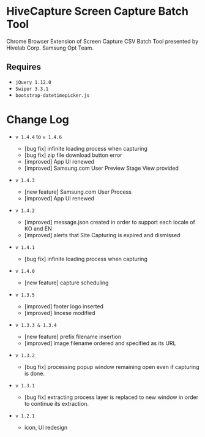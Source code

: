 HiveCapture Screen Capture Batch Tool
=========
Chrome Browser Extension of Screen Capture CSV Batch Tool presented by Hivelab Corp. Samsung Opt Team.


Requires
------------------
 * `jQuery 1.12.0`
 * `Swiper 3.3.1`
 * `bootstrap-datetimepicker.js`


Change Log
=====
 * `v 1.4.4` to `v 1.4.6`
	 * [bug fix] infinite loading process when capturing 
	 * [bug fix] zip file download button error
	 * [improved] App UI renewed
	 * [improved] Samsung.com User Preview Stage View provided



 * `v 1.4.3`
	 * [new feature] Samsung.com User Process
	 * [improved] App UI renewed


 * `v 1.4.2`
	 * [improved] message.json created in order to support each locale of KO and EN
	 * [improved] alerts that Site Capturing is expired and dismissed


 * `v 1.4.1`
	 * [bug fix] infinite loading process when capturing 


 * `v 1.4.0`
	 * [new feature] capture scheduling 
	 

 * `v 1.3.5`
	 * [improved] footer logo inserted
	 * [improved] lincese modified
	 

 * `v 1.3.3 & 1.3.4`
	 * [new feature] prefix filename insertion
	 * [improved] image filename ordered and specified as its URL
	 
 * `v 1.3.2`
	 * [bug fix] processing popup window remaining open even if capturing is done.
	 
 * `v 1.3.1`
	 * [bug fix] extracting process layer is replaced to new window in order to continue its extraction.
	 
* `v 1.2.1`
	* icon, UI redesign

